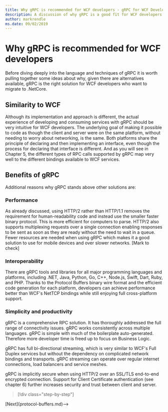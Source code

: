 ```yaml
---
title: Why gRPC is recommended for WCF developers - gRPC for WCF Developers
description: A discussion of why gRPC is a good fit for WCF developers looking to migrate to modern architectures and platforms
author: markrendle
ms.date: 09/02/2019
---
```


# Why gRPC is recommended for WCF developers

Before diving deeply into the language and techniques of gRPC it is worth pulling together some ideas about why, given there are alternatives available, gRPC is the right solution for WCF developers who want to migrate to .NetCore.

## Similarity to WCF

Although its implementation and approach is different, the actual experience of developing and consuming services with gRPC should be very intuitive for WCF developers. The underlying goal of making it possible to code as though the client and server were on the same platform, without needing to worry about networking, is the same. Both platforms share the principle of declaring and then implementing an interface, even though the process for declaring that interface is different. And as you will see in Chapter 5, the different types of RPC calls supported by gRPC map very well to the different bindings available to WCF services.

## Benefits of gRPC

Additional reasons why gRPC stands above other solutions are:

### Performance

As already discussed, using HTTP/2 rather than HTTP/1.1 removes the requirement for human-readability code and instead use the smaller faster binary protocol. This is more efficient for computers to parse. HTTP/2 also supports multiplexing requests over a single connection enabling responses to be sent as soon as they are ready without the need to wait in a queue.  Fewer resources are needed when using gRPC which makes it a good solution to use for mobile devices and over slower networks. [Mark to check]

### Interoperability

There are gRPC tools and libraries for all major programming languages and platforms, including .NET, Java, Python, Go, C++, Node.js, Swift, Dart, Ruby, and PHP. Thanks to the Protocol Buffers binary wire format and the efficient code generation for each platform, developers can achieve performance better than WCF's NetTCP bindings while still enjoying full cross-platform support.

### Simplicity and productivity

gRPC is a comprehensive RPC solution. It has thoroughly addressed the full range of connectivity issues. gRPC works consistently across multiple languages. gRPC is simple with much of the boilerplate auto-generated. Therefore more developer time is freed up to focus on Business Logic.

gRPC has full bi-directional streaming, which is very similar to WCF's Full Duplex services but without the dependency on complicated network bindings and transports. gRPC streaming can operate over regular internet connections, load balancers and service meshes.

gRPC is implicitly secure when using HTTP/2 over an SSL/TLS end-to-end encrypted connection. Support for Client Certificate authentication (see chapter 6) further increases security and trust between client and server.

>[!div class="step-by-step"]
<!-->[Next](protocol-buffers.md)-->
